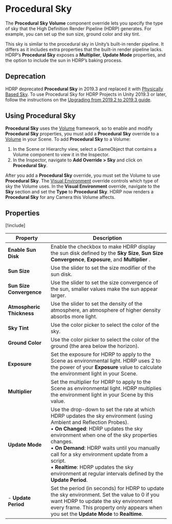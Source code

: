 # Procedural Sky

The **Procedural Sky Volume** component override lets you specify the type of sky that the High Definition Render Pipeline (HDRP) generates. For example, you can set up the sun size, ground color and sky tint.  

This sky is similar to the procedural sky in Unity’s built-in render pipeline. It differs as it includes extra properties that the built-in render pipeline lacks. HDRP’s **Procedural Sky** exposes a **Multiplier**, **Update Mode** properties, and the option to include the sun in HDRP’s baking process.

## Deprecation

HDRP deprecated **Procedural Sky** in 2019.3 and replaced it with [Physically Based Sky](Override-Physically-Based-Sky.md). To use Procedural Sky for HDRP Projects in Unity 2019.3 or later, follow the instructions on the [Upgrading from 2019.2 to 2019.3 guide](Upgrading-from-2019.2-to-2019.3.md#ProceduralSky).

## Using Procedural Sky

**Procedural Sky** uses the [Volume](Volumes.md) framework, so to enable and modify **Procedural Sky** properties, you must add a **Procedural Sky** override to a [Volume](Volumes.md) in your Scene. To add **Procedural Sky** to a Volume:

1. In the Scene or Hierarchy view, select a GameObject that contains a Volume component to view it in the Inspector.
2. In the Inspector, navigate to **Add Override > Sky** and click on **Procedural Sky**.

After you add a **Procedural Sky** override, you must set the Volume to use **Procedural  Sky**. The [Visual Environment](Override-Visual-Environment.md) override controls which type of sky the Volume uses. In the **Visual Environment** override, navigate to the **Sky** section and set the **Type** to **Procedural Sky**. HDRP now renders a **Procedural Sky** for any Camera this Volume affects.

## Properties

[!include[](Snippets/Volume-Override-Enable-Properties.md)]

| Property                  | Description                                                  |
| ------------------------- | ------------------------------------------------------------ |
| **Enable Sun Disk**       | Enable the checkbox to make HDRP display the sun disk defined by the **Sky Size**, **Sun Size Convergence**, **Exposure**, and **Multiplier** . |
| **Sun Size**              | Use the slider to set the size modifier of the sun disk.     |
| **Sun Size Convergence**  | Use the slider to set the size convergence of the sun, smaller values make the sun appear larger. |
| **Atmospheric Thickness** | Use the slider to set the density of the atmosphere, an atmosphere of higher density absorbs more light. |
| **Sky Tint**              | Use the color picker to select the color of the sky.         |
| **Ground Color**          | Use the color picker to select the color of the ground (the area below the horizon). |
| **Exposure**              | Set the exposure for HDRP to apply to the Scene as environmental light. HDRP uses 2 to the power of your **Exposure** value to calculate the environment light in your Scene. |
| **Multiplier**            | Set the multiplier for HDRP to apply to the Scene as environmental light. HDRP multiplies the environment light in your Scene by this value. |
| **Update Mode**           | Use the drop-down to set the rate at which HDRP updates the sky environment (using Ambient and Reflection Probes).<br />&#8226; **On Changed**: HDRP updates the sky environment when one of the sky properties changes.<br />&#8226; **On Demand**: HDRP waits until you manually call for a sky environment update from a script.<br />&#8226; **Realtime**: HDRP updates the sky environment at regular intervals defined by the **Update Period**. |
| - **Update Period**       | Set the period (in seconds) for HDRP to update the sky environment. Set the value to 0 if you want HDRP to update the sky environment every frame. This property only appears when you set the **Update Mode** to **Realtime**. |
